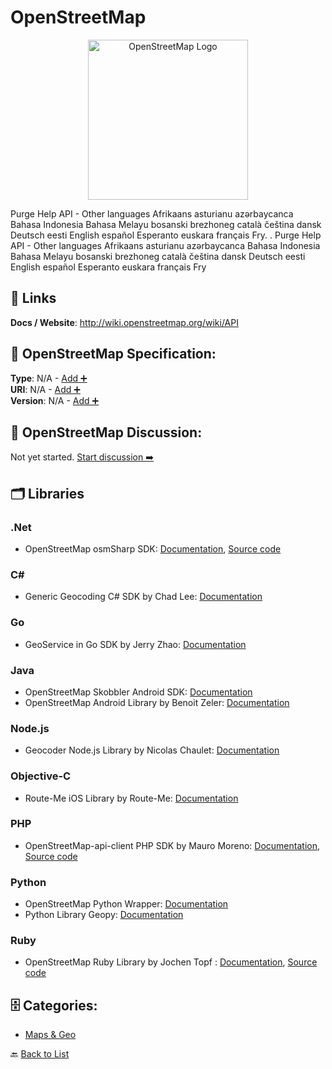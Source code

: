 # OpenStreetMap
<p align="center">
    <img width="256" src="https://raw.githubusercontent.com/apis-list/apis-list/main/apis/openstreetmap/logo_256x256.png" alt="OpenStreetMap Logo"/>
</p>
Purge Help API - Other languages Afrikaans asturianu azərbaycanca Bahasa Indonesia Bahasa Melayu bosanski brezhoneg català čeština dansk Deutsch eesti English español Esperanto euskara français Fry. .  Purge Help API - Other languages Afrikaans asturianu azərbaycanca Bahasa Indonesia Bahasa Melayu bosanski brezhoneg català čeština dansk Deutsch eesti English español Esperanto euskara français Fry

##  🔗 Links
**Docs / Website**: http://wiki.openstreetmap.org/wiki/API

## 🧬 OpenStreetMap Specification:
**Type**: N/A - [Add ➕](https://github.com/apis-list/apis-list/edit/main/apis.yaml#L14351)  
**URI**: N/A - [Add ➕](https://github.com/apis-list/apis-list/edit/main/apis.yaml#L14351)  
**Version**: N/A - [Add ➕](https://github.com/apis-list/apis-list/edit/main/apis.yaml#L14351)

## 💬 OpenStreetMap Discussion:
Not yet started. [Start discussion ➡️](https://github.com/apis-list/apis-list/discussions/new)

## 🗂️ Libraries
### .Net
- OpenStreetMap osmSharp SDK: [Documentation](http://www.osmsharp.com/), [Source code](https://github.com/OsmSharp)
### C#
- Generic Geocoding C# SDK by Chad Lee: [Documentation](https://github.com/chadly/Geocoding.net)
### Go
- GeoService in Go SDK by Jerry Zhao: [Documentation](https://github.com/codingsince1985/geo-golang)
### Java
- OpenStreetMap Skobbler Android SDK: [Documentation](http://developer.skobbler.com/features#mobileDevicesAndWeb)
-  OpenStreetMap Android Library by Benoit Zeler: [Documentation](https://github.com/benoitongit/android-open-street-map)
### Node.js
-  Geocoder Node.js Library by Nicolas Chaulet: [Documentation](https://github.com/nchaulet/node-geocoder)
### Objective-C
- Route-Me iOS Library by Route-Me: [Documentation](https://github.com/route-me/route-me)
### PHP
- OpenStreetMap-api-client PHP SDK by Mauro Moreno: [Documentation](https://packagist.org/packages/mauro-moreno/openstreetmap-api-client), [Source code](https://github.com/mauro-moreno/openstreetmap-api-client)
### Python
- OpenStreetMap Python Wrapper: [Documentation](https://github.com/metaodi/osmapi)
- Python Library Geopy: [Documentation](https://github.com/geopy/geopy)
### Ruby
- OpenStreetMap Ruby Library by Jochen Topf : [Documentation](http://wiki.openstreetmap.org/wiki/OSMLib), [Source code](https://github.com/emacsen/osmlib-base)


## 🗄️ Categories:
- [Maps & Geo](https://github.com/apis-list/apis-list#maps--geo-)

🔙  [Back to List](https://github.com/apis-list/apis-list)
